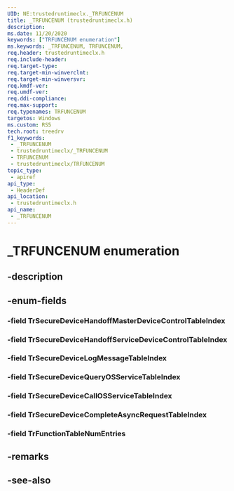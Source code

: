 ```yaml
---
UID: NE:trustedruntimeclx._TRFUNCENUM
title: _TRFUNCENUM (trustedruntimeclx.h)
description: 
ms.date: 11/20/2020
keywords: ["TRFUNCENUM enumeration"]
ms.keywords: _TRFUNCENUM, TRFUNCENUM,
req.header: trustedruntimeclx.h
req.include-header: 
req.target-type: 
req.target-min-winverclnt: 
req.target-min-winversvr: 
req.kmdf-ver: 
req.umdf-ver: 
req.ddi-compliance: 
req.max-support: 
req.typenames: TRFUNCENUM
targetos: Windows
ms.custom: RS5
tech.root: treedrv
f1_keywords:
 - _TRFUNCENUM
 - trustedruntimeclx/_TRFUNCENUM
 - TRFUNCENUM
 - trustedruntimeclx/TRFUNCENUM
topic_type:
 - apiref
api_type:
 - HeaderDef
api_location:
 - trustedruntimeclx.h
api_name:
 - _TRFUNCENUM
---
```


# _TRFUNCENUM enumeration

## -description

## -enum-fields

### -field TrSecureDeviceHandoffMasterDeviceControlTableIndex

### -field TrSecureDeviceHandoffServiceDeviceControlTableIndex

### -field TrSecureDeviceLogMessageTableIndex

### -field TrSecureDeviceQueryOSServiceTableIndex

### -field TrSecureDeviceCallOSServiceTableIndex

### -field TrSecureDeviceCompleteAsyncRequestTableIndex

### -field TrFunctionTableNumEntries

## -remarks

## -see-also
